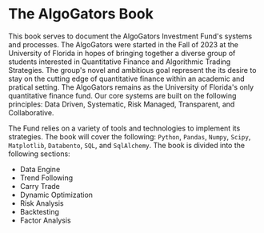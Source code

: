 # The AlgoGators Book
This book serves to document the AlgoGators Investment Fund's systems and processes. The AlgoGators were started in the Fall of 2023 at the University of Florida in hopes of bringing together a diverse group of students interested in Quantitative Finance and Algorithmic Trading Strategies. The group's novel and ambitious goal represent the its desire to stay on the cutting edge of quantitative finance within an academic and pratical setting. The AlgoGators remains as the University of Florida's only quantitative finance fund. Our core systems are built on the following principles: Data Driven, Systematic, Risk Managed, Transparent, and Collaborative. 

The Fund relies on a variety of tools and technologies to implement its strategies. The book will cover the following: `Python`, `Pandas`, `Numpy`, `Scipy`, `Matplotlib`, `Databento`, `SQL`, and `SqlAlchemy`. The book is divided into the following sections:
  - Data Engine
  - Trend Following
  - Carry Trade
  - Dynamic Optimization
  - Risk Analysis
  - Backtesting
  - Factor Analysis

